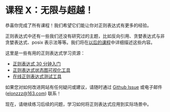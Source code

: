 # 课程 X：无限与超越！

恭喜你完成了所有课程！我们希望它们能让你对正则表达式有更多的经验。

正则表达式中还有一些我们还没有研究过的主题，比如反向引用、贪婪表达式与非贪婪表达式、posix 表示法等等。我们将在[以后的课程](back_referencing.html)中详细描述这些内容。

这里是一些有用的正则表达式学习资源：
* [正则表达式 30 分钟入门](https://deerchao.cn/tutorials/regex/regex.htm)
* [正则表达式状态图可视化工具](https://regexper.com/)
* [在线正则表达式测试工具](https://deerchao.cn/tools/wegester/)

如果您对如何改进网站有任何疑问或建议，请随时通过 [Github Issue](https://github.com/imageslr/regexone-cn/issues) 或电子邮件 ([elonzzz@163.com](mailto://elonzzz@163.com)) 联系！

现在，请继续练习后续的问题，学习如何将正则表达式应用到实际场景中。
